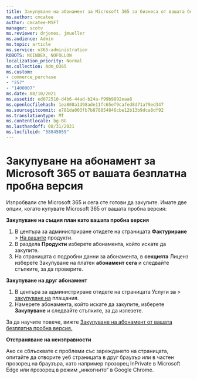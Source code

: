 ```yaml
---
title: Закупуване на абонамент за Microsoft 365 за бизнеса от вашата безплатна пробна версия
ms.author: cmcatee
author: cmcatee-MSFT
manager: scotv
ms.reviewer: drjones, jmueller
ms.audience: Admin
ms.topic: article
ms.service: o365-administration
ROBOTS: NOINDEX, NOFOLLOW
localization_priority: Normal
ms.collection: Adm_O365
ms.custom:
- commerce_purchase
- "257"
- "1400007"
ms.date: 08/10/2021
ms.assetid: ed072510-d4b6-44ad-b24a-f99b9892eaa8
ms.openlocfilehash: 1ea808a1d98ade11fc65ef9cafed8d71a79ed347
ms.sourcegitcommit: e781da003fb7b878854846cbe12b13b9dca8df92
ms.translationtype: MT
ms.contentlocale: bg-BG
ms.lasthandoff: 08/31/2021
ms.locfileid: "58845059"
---
```

# <a name="buy-a-subscription-to-microsoft-365-from-your-free-trial"></a>Закупуване на абонамент за Microsoft 365 от вашата безплатна пробна версия

Изпробвали сте Microsoft 365 и сега сте готови да закупите. Имате две опции, когато купувате Microsoft 365 от вашата пробна версия:
  
 **Закупуване на същия план като вашата пробна версия**
  
1. В центъра за администриране отидете на страницата **Фактуриране** \> [На вашите](https://go.microsoft.com/fwlink/p/?linkid=842054) продукти.
2. В раздела **Продукти** изберете абонамента, който искате да закупите.
3. На страницата с подробни данни за абонамента, в **секцията** Лиценз изберете Закупуване на платен **абонамент сега** и следвайте стъпките, за да проверите.
 
**Закупуване на друг абонамент**
  
1. В центъра за администриране отидете на страницата Услуги **за** \> [закупуване на](https://go.microsoft.com/fwlink/p/?linkid=868433) плащания.
2. Намерете абонамента, който искате да закупите, изберете **Закупуване** и следвайте стъпките, за да излезете.

За да научите повече, вижте [Закупуване на абонамент от вашата безплатна пробна версия.](https://docs.microsoft.com/microsoft-365/commerce/try-or-buy-microsoft-365#buy-a-subscription-from-your-free-trial)

**Отстраняване на неизправности**

Ако се сблъсквате с проблеми със зареждането на страницата, опитайте да отворите уеб страницата в друг браузър или в частен прозорец на браузъра, като например прозорец InPrivate в Microsoft Edge или прозорец в режим „инкогнито“ в Google Chrome.